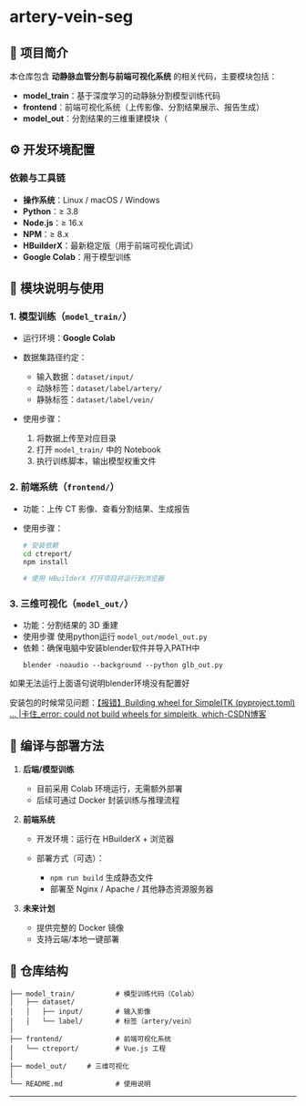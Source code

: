 # artery-vein-seg

## 📌 项目简介

本仓库包含 **动静脉血管分割与前端可视化系统** 的相关代码，主要模块包括：

* **model_train**：基于深度学习的动静脉分割模型训练代码
* **frontend**：前端可视化系统（上传影像、分割结果展示、报告生成）
* **model_out**：分割结果的三维重建模块（

## ⚙️ 开发环境配置

### 依赖与工具链

* **操作系统**：Linux / macOS / Windows
* **Python**：≥ 3.8
* **Node.js**：≥ 16.x
* **NPM**：≥ 8.x
* **HBuilderX**：最新稳定版（用于前端可视化调试）
* **Google Colab**：用于模型训练

## 🧩 模块说明与使用

### 1. 模型训练（`model_train/`）

* 运行环境：**Google Colab**
* 数据集路径约定：

  * 输入数据：`dataset/input/`
  * 动脉标签：`dataset/label/artery/`
  * 静脉标签：`dataset/label/vein/`
* 使用步骤：

  1. 将数据上传至对应目录
  2. 打开 `model_train/` 中的 Notebook
  3. 执行训练脚本，输出模型权重文件

### 2. 前端系统（`frontend/`）

* 功能：上传 CT 影像、查看分割结果、生成报告
* 使用步骤：

  ```bash
  # 安装依赖
  cd ctreport/
  npm install

  # 使用 HBuilderX 打开项目并运行到浏览器
  ```

### 3. 三维可视化（`model_out/`）

* 功能：分割结果的 3D 重建
* 使用步骤
  使用python运行 `model_out/model_out.py`
* 依赖：确保电脑中安装blender软件并导入PATH中
  ```
  blender -noaudio --background --python glb_out.py
  ```

如果无法运行上面语句说明blender环境没有配置好

安装包的时候常见问题：[【报错】Building wheel for SimpleITK (pyproject.toml) ... |卡住_error: could not build wheels for simpleitk, which-CSDN博客](https://blog.csdn.net/weixin_46046227/article/details/136591265)

## 🚀 编译与部署方法

1. **后端/模型训练**

   * 目前采用 Colab 环境运行，无需额外部署
   * 后续可通过 Docker 封装训练与推理流程
2. **前端系统**

   * 开发环境：运行在 HBuilderX + 浏览器
   * 部署方式（可选）：

     * `npm run build` 生成静态文件
     * 部署至 Nginx / Apache / 其他静态资源服务器
3. **未来计划**

   * 提供完整的 Docker 镜像
   * 支持云端/本地一键部署

## 📂 仓库结构

```
├── model_train/          # 模型训练代码（Colab）
│   ├── dataset/
│   │   ├── input/        # 输入影像
│   │   └── label/        # 标签（artery/vein）
│
├── frontend/             # 前端可视化系统
│   └── ctreport/         # Vue.js 工程
│
├── model_out/     # 三维可视化
│
└── README.md             # 使用说明
```

---
